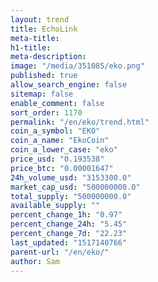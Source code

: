 ```yaml
---
layout: trend
title: EchoLink
meta-title: 
h1-title: 
meta-description: 
image: "/media/351085/eko.png"
published: true
allow_search_engine: false
sitemap: false
enable_comment: false
sort_order: 1170
permalink: "/en/eko/trend.html"
coin_a_symbol: "EKO"
coin_a_name: "EkoCoin"
coin_a_lower_case: "eko"
price_usd: "0.193538"
price_btc: "0.00001647"
24h_volume_usd: "3153300.0"
market_cap_usd: "500000000.0"
total_supply: "500000000.0"
available_supply: ""
percent_change_1h: "0.97"
percent_change_24h: "5.45"
percent_change_7d: "22.23"
last_updated: "1517140766"
parent-url: "/en/eko/"
author: Sam
---
```


